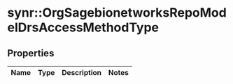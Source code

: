 # synr::OrgSagebionetworksRepoModelDrsAccessMethodType


## Properties
Name | Type | Description | Notes
------------ | ------------- | ------------- | -------------


